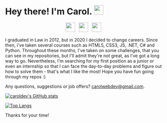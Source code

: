 # Hey there! I'm Carol. <img src="https://raw.githubusercontent.com/MartinHeinz/MartinHeinz/master/wave.gif" width="30px">

<p align='center'>
<a href="https://twitter.com/carol_lo"><img height="30" src="https://user-images.githubusercontent.com/79064264/155760871-2fb3e545-82df-4975-add5-c087cd6725fe.png?raw=true"></a>&nbsp;&nbsp;
<a href="https://instagram.com/carol_mish"><img height="30" src="https://user-images.githubusercontent.com/79064264/155760800-e21ac1cf-b883-4215-943f-cd1dcaf62a3f.png?raw=true"></a>&nbsp;&nbsp;
<a href="https://www.linkedin.com/in/carol-ina/"><img height="30" src="https://user-images.githubusercontent.com/79064264/155760763-214af5ce-303c-4a1d-81f0-152b5ad5638d.png?raw=true"></a>
</p>

I graduated in Law in 2012, but in 2020 I decided to change careers. Since then, i've taken several courses such as HTML5, CSS3, JS, .NET, C# and Python. Throughout these months, I've taken on some challenges, that you can see in my repositories, but I'll admit they're not great, as I've got a long way to go. Nevertheless, I'm searching for my first position as a junior or even an internship so that I can face the day-to-day problems and figure out how to solve them - that's what I like the most!
Hope you have fun going through my repos :)

Any questions, suggestions or job offers? carolwebdev@gmail.com.


[![caroldev's GitHub stats](https://github-readme-stats.vercel.app/api?username=caroldev&show_icons=true&theme=dracula)](https://github.com/caroldev/github-readme-stats)

[![Top Langs](https://github-readme-stats.vercel.app/api/top-langs/?username=carolwebdev)](https://github.com/carolwebdev/github-readme-stats)

Thanks for your time!




